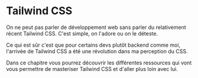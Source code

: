 # Tailwind CSS

On ne peut pas parler de développement web sans parler du relativement récent Tailwind CSS. C'est simple, on l'adore ou on le déteste.

Ce qui est sûr c'est que pour certains devs plutôt backend comme moi, l'arrivée de Tailwind CSS a été une révolution dans ma perception du CSS.

Dans ce chapitre vous pourrez découvrir les différentes ressources qui vont vous permettre de masteriser Tailwind CSS et d'aller plus loin avec lui.